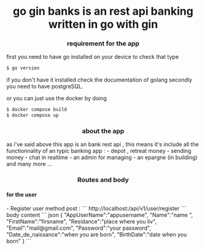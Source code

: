 <h1 align="center"> go gin banks is an rest api banking written in go with gin </h1>
<h3 align="center"> requirement for the app </h3>
first you need to have go installed on your device to check that type 

``` bash
$ go version
```
if you don't have it installed check the documentation of golang
secondly you need to have postgreSQL.

or you can just use the docker by doing 
``` bash
$ docker compose build
$ docker compose up
```
<h3 align="center" > about the app </h3>
as i've said above this app is an bank rest api , this means it's include all the functionnality of an typic banking app :
- depot , retreat money
- sending money
- chat in realtime 
- an admin for managing 
- an epargne (in building)
and many more ... 

<h3 align="center"> Routes and body </h3>
<h4> for the user </h4>
- Register user method post : 
```
http://localhost:<your port>/api/v1/user/register
```
body content 
``` json
  {
  "AppUserName":"appusername",
  "Name":"name ",
  "FirstName":"firsname",
  "Residance":"place where you liv",
  "Email":"mail@gmail.com",
  "Password":"your password",
  "Date_de_naissance":"when you are born",
  "BirthDate":"date when you born"
}
```
